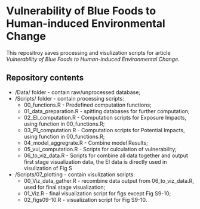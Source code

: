 # Vulnerability of Blue Foods to Human-induced Environmental Change

This repositroy saves processing and visulization scripts for article *Vulnerability of Blue Foods to Human-induced Environmental Change*.

## Repository contents

* /Data/ folder - contain raw/unprocessed database;
* /Scripts/ folder - contain processing scripts:
  * 00_functions.R - Predefined computation functions;
  * 01_data_preparation.R - spitting databases for further computation;
  * 02_EI_computation.R - Computation scripts for Exposure Impacts, using function in 00_functions.R;
  * 03_PI_computation.R - Computation scripts for Potential Impacts, using function in 00_functions.R;
  * 04_model_aggregrate.R - Combine model Results;
  * 05_vul_computation.R - Scripts for culculation of vulnerability;
  * 06_to_viz_data.R - Scripts for combine all data together and output first stage visualization data, the EI data is directly used in visulization of Fig S
* /Scripts/07_plotting - contain visulization scripts:
  * 00_Viz_data_gather.R - recombine data output from 06_to_viz_data.R, used for final stage visualization;
  * 01_Viz.R - final visualization script for figs except Fig S9-10;
  * 02_figs09-10.R - visualization script for Fig S9-10.